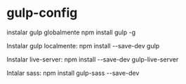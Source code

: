 # gulp-config

instalar gulp globalmente
npm install gulp -g

Instalar gulp localmente:
npm install --save-dev gulp

Instalar live-server:
npm install --save-dev gulp-live-server

Intalar sass:
npm install gulp-sass --save-dev
